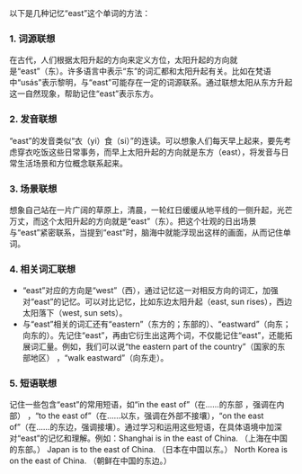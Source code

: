 以下是几种记忆“east”这个单词的方法：

### 1. 词源联想
在古代，人们根据太阳升起的方向来定义方位，太阳升起的方向就是“east”（东）。许多语言中表示“东”的词汇都和太阳升起有关。比如在梵语中“usás”表示黎明，与“east”可能存在一定的词源联系。通过联想太阳从东方升起这一自然现象，帮助记住“east”表示东方。

### 2. 发音联想
“east”的发音类似“衣（yi）食（si）”的连读。可以想象人们每天早上起来，要先考虑穿衣吃饭这些日常事务，而早上太阳升起的方向就是东方（east），将发音与日常生活场景和方位概念联系起来。

### 3. 场景联想
想象自己站在一片广阔的草原上，清晨，一轮红日缓缓从地平线的一侧升起，光芒万丈，而这个太阳升起的方向就是“east”（东）。把这个壮观的日出场景与“east”紧密联系，当提到“east”时，脑海中就能浮现出这样的画面，从而记住单词。

### 4. 相关词汇联想
- “east”对应的方向是“west”（西），通过记忆这一对相反方向的词汇，加强对“east”的记忆。可以对比记忆，比如东边太阳升起（east, sun rises），西边太阳落下（west, sun sets）。
 - 与“east”相关的词汇还有“eastern”（东方的；东部的）、“eastward”（向东；向东的）。先记住“east”，再由它衍生出这两个词，不仅能记住“east”，还能拓展词汇量。例如，我们可以说“the eastern part of the country”（国家的东部地区） ，“walk eastward”（向东走）。 

### 5. 短语联想
记住一些包含“east”的常用短语，如“in the east of”（在……的东部 ，强调在内部） ，“to the east of”（在……以东，强调在外部不接壤），“on the east of”（在……的东边，强调接壤）。通过学习和运用这些短语，在具体语境中加深对“east”的记忆和理解。例如：Shanghai is in the east of China. （上海在中国的东部。） Japan is to the east of China. （日本在中国以东。） North Korea is on the east of China. （朝鲜在中国的东边。） 